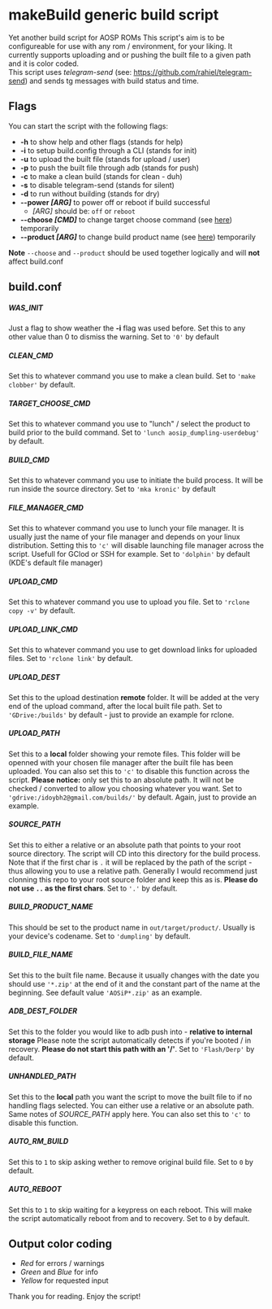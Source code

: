 # makeBuild generic build script
Yet another build script for AOSP ROMs
This script's aim is to be configureable for use with any rom / environment, for your liking.
It currently supports uploading and or pushing the built file to a given path and it is color coded.   
This script uses *telegram-send* (see: https://github.com/rahiel/telegram-send) and sends tg messages with build status and time.

## Flags
You can start the script with the following flags:
* **-h** to show help and other flags (stands for help)
* **-i** to setup build.config through a CLI (stands for init)
* **-u** to upload the built file (stands for upload / user)
* **-p** to push the built file through adb (stands for push)
* **-c** to make a clean build (stands for clean - duh)
* **-s** to disable telegram-send (stands for silent)
* **-d** to run without building (stands for dry)
* **--power _[ARG]_** to power off or reboot if build successful
  * _[ARG]_ should be: `off` or `reboot`
* **--choose _[CMD]_** to change target choose command (see [here](#target_choose_cmd)) temporarily
* **--product _[ARG]_** to change build product name (see [here](#build_product_name)) temporarily

**Note** `--choose` and `--product` should be used together logically and will **not** affect build.conf

## build.conf
##### WAS_INIT
Just a flag to show weather the **-i** flag was used before.
Set this to any other value than 0 to dismiss the warning.
Set to `'0'` by default
##### CLEAN_CMD
Set this to whatever command you use to make a clean build.
Set to `'make clobber'` by default.
##### TARGET_CHOOSE_CMD
Set this to whatever command you use to "lunch" / select the product to build prior to the build command.
Set to `'lunch aosip_dumpling-userdebug'` by default.
##### BUILD_CMD
Set this to whatever command you use to initiate the build process. It will be run inside the source directory.
Set to `'mka kronic'` by default
##### FILE_MANAGER_CMD
Set this to whatever command you use to lunch your file manager.
It is usually just the name of your file manager and depends on your linux distribution.
Setting this to `'c'` will disable launching file manager across the script. Usefull for GClod or SSH for example.
Set to `'dolphin'` by default (KDE's default file manager)
##### UPLOAD_CMD
Set this to whatever command you use to upload you file.
Set to `'rclone copy -v'` by default.
##### UPLOAD_LINK_CMD
Set this to whatever command you use to get download links for uploaded files.
Set to `'rclone link'` by default.
##### UPLOAD_DEST
Set this to the upload destination **remote** folder.
It will be added at the very end of the upload command, after the local built file path.
Set to `'GDrive:/builds'` by default - just to provide an example for rclone.
##### UPLOAD_PATH
Set this to a **local** folder showing your remote files.
This folder will be openned with your chosen file manager after the built file has been uploaded.
You can also set this to `'c'` to disable this function across the script.
**Please notice:** only set this to an absolute path. It will not be checked / converted to allow you choosing whatever you want.
Set to `'gdrive:/idoybh2@gmail.com/builds/'` by default. Again, just to provide an example.
##### SOURCE_PATH
Set this to either a relative or an absolute path that points to your root source directory.
The script will CD into this directory for the build process.
Note that if the first char is `.` it will be replaced by the path of the script - thus allowing you to use a relative path.
Generally I would recommend just clonning this repo to your root source folder and keep this as is.
**Please do not use `..` as the first chars**. Set to `'.'` by default.
##### BUILD_PRODUCT_NAME
This should be set to the product name in `out/target/product/`. Usually is your device's codename.
Set to `'dumpling'` by default.
##### BUILD_FILE_NAME
Set this to the built file name. Because it usually changes with the date you should use `'*.zip'` at the end of it and the
constant part of the name at the beginning. See default value `'AOSiP*.zip'` as an example.
##### ADB_DEST_FOLDER
Set this to the folder you would like to adb push into - **relative to internal storage**
Please note the script automatically detects if you're booted / in recovery.
**Please do not start this path with an '/'**. Set to `'Flash/Derp'` by default.
##### UNHANDLED_PATH
Set this to the **local** path you want the script to move the built file to if no handling flags selected.
You can either use a relative or an absolute path. Same notes of *SOURCE_PATH* apply here.
You can also set this to `'c'` to disable this function.
##### AUTO_RM_BUILD
Set this to `1` to skip asking wether to remove original build file.
Set to `0` by default.
##### AUTO_REBOOT
Set this to `1` to skip waiting for a keypress on each reboot.
This will make the script automatically reboot from and to recovery.
Set to `0` by default.

## Output color coding
* *Red* for errors / warnings
* *Green* and *Blue* for info
* *Yellow* for requested input

Thank you for reading.
Enjoy the script!
